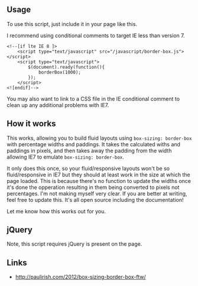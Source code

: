 ## Usage

To use this script, just include it in your page like this.

I recommend using conditional comments to target IE less than version 7.

````
<!--[if lte IE 8 ]>
	<script type="text/javascript" src="/javascript/border-box.js"></script>
	<script type="text/javascript">
		$(document).ready(function(){
			borderBox(1000);
		});
	</script>
<![endif]-->
````

You may also want to link to a CSS file in the IE conditional comment to clean up any additional problems with IE7.

## How it works

This works, allowing you to build fluid layouts using ````box-sizing: border-box```` with percentage widths and paddings. It takes the calculated withs and paddings in pixels, and then takes away the padding from the width allowing IE7 to emulate ````box-sizing: border-box````.

It only does this once, so your fluid/responsive layouts won't be so fluid/responsive in IE7 but they should at least work in the size at which the page loaded. This is because there's no function to update the widths once it's done the opperation resulting in them being converted to pixels not percentages. I'm not making myself very clear. If you are better at writing, feel free to update this. It's all open source including the documentation!

Let me know how this works out for you.

## jQuery

Note, this script requires jQuery is present on the page.

## Links

- http://paulirish.com/2012/box-sizing-border-box-ftw/